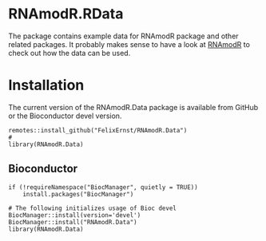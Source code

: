 # RNAmodR.RData

The package contains example data for RNAmodR package and other related 
packages. It probably makes sense to have a look at 
[RNAmodR](https://github.com/FelixErnst/RNAmodR) to check out how the data can 
be used.

# Installation

The current version of the RNAmodR.Data package is available from GitHub or
the Bioconductor devel version.

```
remotes::install_github("FelixErnst/RNAmodR.Data")
#
library(RNAmodR.Data)
```

## Bioconductor

```
if (!requireNamespace("BiocManager", quietly = TRUE))
    install.packages("BiocManager")

# The following initializes usage of Bioc devel
BiocManager::install(version='devel')
BiocManager::install("RNAmodR.Data")
library(RNAmodR.Data)
```
